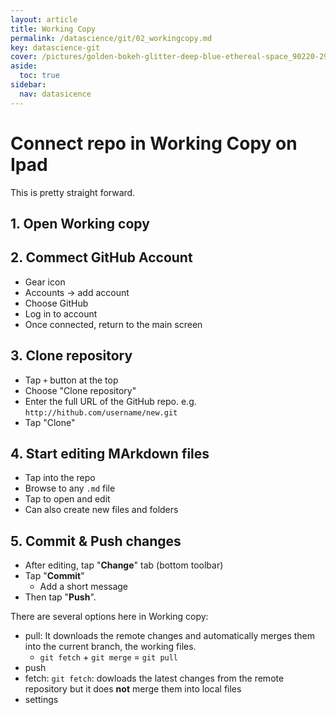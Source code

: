 ```yaml
---
layout: article
title: Working Copy
permalink: /datascience/git/02_workingcopy.md
key: datascience-git
cover: /pictures/golden-bokeh-glitter-deep-blue-ethereal-space_90220-2951.avif
aside:
  toc: true
sidebar:
  nav: datasicence
---
```



# Connect repo in Working Copy on Ipad

This is pretty straight forward.

## 1. Open Working copy

## 2. Commect GitHub Account
- Gear icon
- Accounts -> add account
- Choose GitHub
- Log in to account
- Once connected, return to the main screen

## 3. Clone repository
- Tap `+` button at the top
- Choose "Clone repository"
- Enter the full URL of the GitHub repo. e.g. `http://hithub.com/username/new.git`
- Tap "Clone"

## 4. Start editing MArkdown files
- Tap into the repo
- Browse to any `.md` file
- Tap to open and edit
- Can also create new files and folders

## 5. Commit & Push changes
- After editing, tap "**Change**" tab (bottom toolbar)
- Tap "**Commit**"
    * Add a short message
- Then tap "**Push**".

There are several options here in Working copy:
- pull: It downloads the remote changes and automatically merges them into the current branch, the working files. 
    * `git fetch` + `git merge` = `git pull`
- push
- fetch: `git fetch`: dowloads the latest changes from the remote repository but it does **not** merge them into local files
- settings

 
